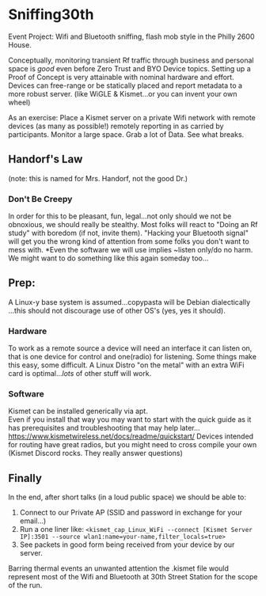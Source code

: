 # Sniffing30th
Event Project: Wifi and Bluetooth sniffing, flash mob style in the Philly 2600 House.

Conceptually, monitoring transient Rf traffic through business and personal space is *good* even before Zero Trust and BYO Device topics. Setting up a Proof of Concept is very attainable with nominal hardware and effort. Devices can free-range or be statically placed and report metadata to a more robust server. (like WiGLE & Kismet...or you can invent your own wheel)

As an exercise: Place a Kismet server on a private Wifi network with remote devices (as many as possible!) remotely reporting in as carried by participants. Monitor a large space. Grab a lot of Data. See what breaks.

## Handorf's Law 
(note: this is named for Mrs. Handorf, not the good Dr.)
### Don't Be Creepy
In order for this to be pleasant, fun, legal...not only should we not be obnoxious, we should really be stealthy. Most folks will react to "Doing an Rf study" with boredom (if not, invite them). "Hacking your Bluetooth signal" will get you the wrong kind of attention from some folks you don't want to mess with. *Even the software we will use implies ~listen only/do no harm. We might want to do something like this again someday too...

## Prep:
A Linux-y base system is assumed...copypasta will be Debian dialectically ...this should not discourage use of other OS's (yes, yes it should).
### Hardware
To work as a remote source a device will need an interface it can listen on, that is one device for control and one(radio) for listening. Some things make this easy, some difficult.
A Linux Distro "on the metal" with an extra WiFi card is optimal...*lots* of other stuff will work.
 
### Software
Kismet can be installed generically via apt.  
Even if you install that way you may want to start with the quick guide as it has prerequisites and troubleshooting that may help later...
https://www.kismetwireless.net/docs/readme/quickstart/
Devices intended for routing have great radios, but you might need to cross compile your own (Kismet Discord rocks. They really answer questions)

## Finally
In the end, after short talks (in a loud public space) we should be able to:

1. Connect to our Private AP (SSID and password in exchange for your email...)
1. Run a one liner like:
`<kismet_cap_Linux_WiFi --connect [Kismet Server IP]:3501 --source wlan1:name=your-name,filter_locals=true>`
1. See packets in good form being received from your device by our server.

Barring thermal events an unwanted attention the .kismet file would represent most of the Wifi and Bluetooth at 30th Street Station for the scope of the run.
